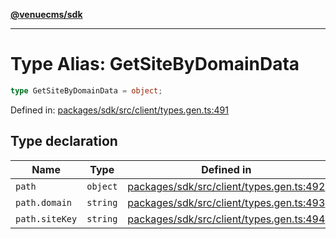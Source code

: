 [**@venuecms/sdk**](../Index.md)

***

# Type Alias: GetSiteByDomainData

```ts
type GetSiteByDomainData = object;
```

Defined in: [packages/sdk/src/client/types.gen.ts:491](https://github.com/venuecms/sdk/blob/9df621babf2d64de41bd45733e16986e94017e8a/packages/sdk/src/client/types.gen.ts#L491)

## Type declaration

| Name | Type | Defined in |
| ------ | ------ | ------ |
| <a id="path"></a> `path` | `object` | [packages/sdk/src/client/types.gen.ts:492](https://github.com/venuecms/sdk/blob/9df621babf2d64de41bd45733e16986e94017e8a/packages/sdk/src/client/types.gen.ts#L492) |
| `path.domain` | `string` | [packages/sdk/src/client/types.gen.ts:493](https://github.com/venuecms/sdk/blob/9df621babf2d64de41bd45733e16986e94017e8a/packages/sdk/src/client/types.gen.ts#L493) |
| `path.siteKey` | `string` | [packages/sdk/src/client/types.gen.ts:494](https://github.com/venuecms/sdk/blob/9df621babf2d64de41bd45733e16986e94017e8a/packages/sdk/src/client/types.gen.ts#L494) |
